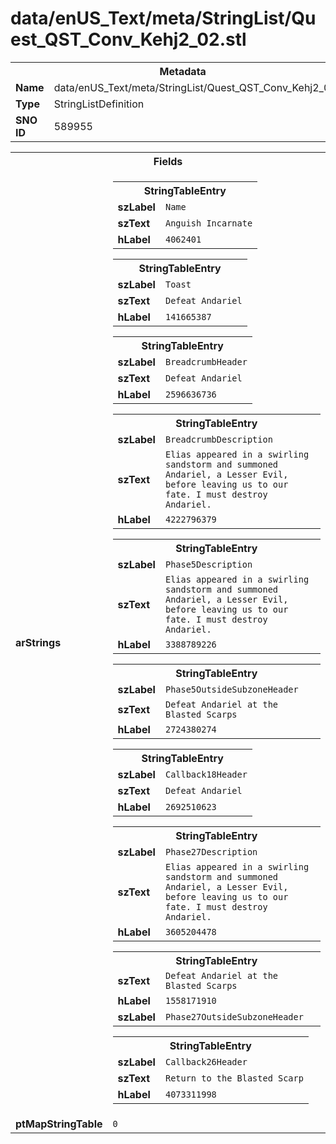 <h1>data/enUS_Text/meta/StringList/Quest_QST_Conv_Kehj2_02.stl</h1><table><tr><th colspan="100%">Metadata</th></tr><tr><td><b>Name</b></td><td>data/enUS_Text/meta/StringList/Quest_QST_Conv_Kehj2_02.stl</td></tr><tr><td><b>Type</b></td><td>StringListDefinition</td></tr><tr><td><b>SNO ID</b></td><td>589955</td></tr></table>

<table><tr><th colspan="100%">Fields</th></tr><tr><td><b>arStrings</b></td><td><table><tr><th colspan="100%">StringTableEntry</th></tr><tr><td><b>szLabel</b></td><td><code>Name</code></td></tr><tr><td><b>szText</b></td><td><code>Anguish Incarnate</code></td></tr><tr><td><b>hLabel</b></td><td><code>4062401</code></td></tr></table>


<table><tr><th colspan="100%">StringTableEntry</th></tr><tr><td><b>szLabel</b></td><td><code>Toast</code></td></tr><tr><td><b>szText</b></td><td><code>Defeat Andariel</code></td></tr><tr><td><b>hLabel</b></td><td><code>141665387</code></td></tr></table>


<table><tr><th colspan="100%">StringTableEntry</th></tr><tr><td><b>szLabel</b></td><td><code>BreadcrumbHeader</code></td></tr><tr><td><b>szText</b></td><td><code>Defeat Andariel</code></td></tr><tr><td><b>hLabel</b></td><td><code>2596636736</code></td></tr></table>


<table><tr><th colspan="100%">StringTableEntry</th></tr><tr><td><b>szLabel</b></td><td><code>BreadcrumbDescription</code></td></tr><tr><td><b>szText</b></td><td><code>Elias appeared in a swirling sandstorm and summoned Andariel, a Lesser Evil, before leaving us to our fate. I must destroy Andariel.</code></td></tr><tr><td><b>hLabel</b></td><td><code>4222796379</code></td></tr></table>


<table><tr><th colspan="100%">StringTableEntry</th></tr><tr><td><b>szLabel</b></td><td><code>Phase5Description</code></td></tr><tr><td><b>szText</b></td><td><code>Elias appeared in a swirling sandstorm and summoned Andariel, a Lesser Evil, before leaving us to our fate. I must destroy Andariel.</code></td></tr><tr><td><b>hLabel</b></td><td><code>3388789226</code></td></tr></table>


<table><tr><th colspan="100%">StringTableEntry</th></tr><tr><td><b>szLabel</b></td><td><code>Phase5OutsideSubzoneHeader</code></td></tr><tr><td><b>szText</b></td><td><code>Defeat Andariel at the Blasted Scarps</code></td></tr><tr><td><b>hLabel</b></td><td><code>2724380274</code></td></tr></table>


<table><tr><th colspan="100%">StringTableEntry</th></tr><tr><td><b>szLabel</b></td><td><code>Callback18Header</code></td></tr><tr><td><b>szText</b></td><td><code>Defeat Andariel</code></td></tr><tr><td><b>hLabel</b></td><td><code>2692510623</code></td></tr></table>


<table><tr><th colspan="100%">StringTableEntry</th></tr><tr><td><b>szLabel</b></td><td><code>Phase27Description</code></td></tr><tr><td><b>szText</b></td><td><code>Elias appeared in a swirling sandstorm and summoned Andariel, a Lesser Evil, before leaving us to our fate. I must destroy Andariel.</code></td></tr><tr><td><b>hLabel</b></td><td><code>3605204478</code></td></tr></table>


<table><tr><th colspan="100%">StringTableEntry</th></tr><tr><td><b>szText</b></td><td><code>Defeat Andariel at the Blasted Scarps</code></td></tr><tr><td><b>hLabel</b></td><td><code>1558171910</code></td></tr><tr><td><b>szLabel</b></td><td><code>Phase27OutsideSubzoneHeader</code></td></tr></table>


<table><tr><th colspan="100%">StringTableEntry</th></tr><tr><td><b>szLabel</b></td><td><code>Callback26Header</code></td></tr><tr><td><b>szText</b></td><td><code>Return to the Blasted Scarp</code></td></tr><tr><td><b>hLabel</b></td><td><code>4073311998</code></td></tr></table>


</td></tr><tr><td><b>ptMapStringTable</b></td><td><code>0</code></td></tr></table>

